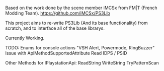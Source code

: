 Based on the work done by the scene member iMCSx from FM|T (French Modding Team).
https://github.com/iMCSx/PS3Lib

This project aims to re-write PS3Lib (And its base functionality) from scratch, and to interface all of the base librarys.

Currently Working.

TODO:
Enums for console actions "VSH Alert, Powermode, RingBuzzer"
Issue with ApiMethodSupportedAttribute
Read IDPS / PSID

Other Methods for IPlaystationApi:
ReadString
WriteString
TryPatternScan
